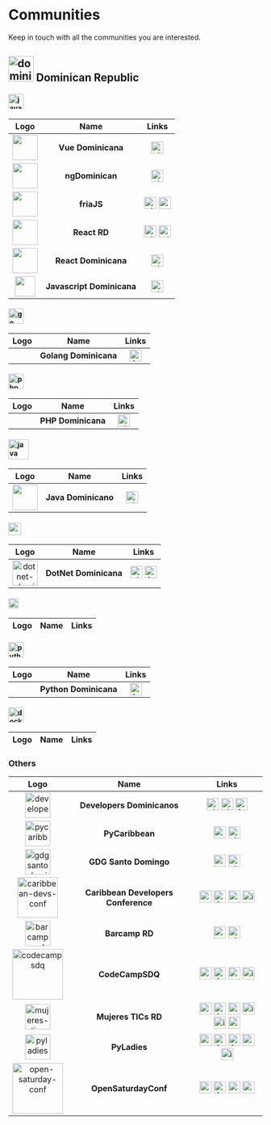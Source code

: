 # Communities

Keep in touch with all the communities you are interested.

## <img src="https://camo.githubusercontent.com/ff79bbd6b8083dffbdf6c85849059651d91afba4/68747470733a2f2f7374617469632e647763646e2e6e65742f6373732f666c61672d69636f6e732f666c6167732f3478332f646f2e7376673f73616e6974697a653d74727565" alt="dominican-republic" width="50" /> Dominican Republic

#### <img src="https://upload.wikimedia.org/wikipedia/commons/6/6a/JavaScript-logo.png" alt="javascript" width="30" />

| Logo   | Name   | Links   |
| :----: | :----: | :-----: | 
|<img src="https://avatars0.githubusercontent.com/u/55147471?s=200&v=4" width="50" />|**Vue Dominicana**|[<img height="24" width="24" alt="github" src="https://cdn.jsdelivr.net/npm/simple-icons@latest/icons/github.svg" />](https://github.com/VueDominicana)|
|<img src="https://avatars3.githubusercontent.com/u/49649604?s=200&v=4" width="50" />|**ngDominican**|[<img height="24" width="24" alt="github" src="https://cdn.jsdelivr.net/npm/simple-icons@latest/icons/github.svg" />](https://github.com/ngDominican)|
|<img src="https://avatars2.githubusercontent.com/u/48574410?s=200&v=4" width="50" />|**friaJS**|[<img height="24" width="24" alt="github" src="https://cdn.jsdelivr.net/npm/simple-icons@latest/icons/github.svg" />](https://github.com/friajs) [<img height="24" width="24" alt="eventbrite" src="https://cdn.jsdelivr.net/npm/simple-icons@latest/icons/eventbrite.svg" />](https://www.eventbrite.com/o/friajs-19785632672)|
|<img src="https://avatars.githubusercontent.com/u/56569826?s=200&v=4" width="50" />|**React RD**|[<img height="24" width="24" alt="github" src="https://cdn.jsdelivr.net/npm/simple-icons@latest/icons/github.svg" />](https://github.com/React-RD) [<img height="24" width="24" alt="telegram" src="https://cdn.jsdelivr.net/npm/simple-icons@latest/icons/telegram.svg" />](https://t.me/reactRD)|
|<img src="https://avatars1.githubusercontent.com/u/54779754?s=200&v=4" width="50" />|**React Dominicana**|[<img height="24" width="24" alt="github" src="https://cdn.jsdelivr.net/npm/simple-icons@latest/icons/github.svg" />](https://github.com/React-Dominicana)|
|<img src="https://avatars2.githubusercontent.com/u/6279506?s=200&v=4" width="40" />|**Javascript Dominicana**|[<img height="24" width="24" alt="github" src="https://cdn.jsdelivr.net/npm/simple-icons@latest/icons/github.svg" />](https://github.com/JavascriptDominicana)|



#### <img src="https://sdtimes.com/wp-content/uploads/2018/02/golang.sh_-490x490.png" alt="go" width="30" />

| Logo   | Name   | Links   |
| :----: | :----: | :-----: |
| | **Golang Dominicana** |[<img height="24" width="24" alt="facebook" src="https://cdn.jsdelivr.net/npm/simple-icons@latest/icons/facebook.svg" />](https://www.facebook.com/groups/golangdominicana/)|

#### <img src="https://images.vexels.com/media/users/3/166470/isolated/preview/73835fa38fba6d35aff9de603dc5044a-php-programming-language-icon-by-vexels.png" alt="php" width="30" />

| Logo   | Name   | Links   |
| :----: | :----: | :-----: | 
| | **PHP Dominicana** |[<img height="24" width="24" alt="github" src="https://cdn.jsdelivr.net/npm/simple-icons@latest/icons/github.svg" />](https://github.com/php-do)|


#### <img src="https://logos-download.com/wp-content/uploads/2016/10/Java_logo_icon.png" alt="java" width="40" />

| Logo   | Name   | Links   |
| :----: | :----: | :-----: | 
|<img src="https://avatars0.githubusercontent.com/u/8772767?s=200&v=4" width="50" />|**Java Dominicano**|[<img height="24" width="24" alt="github" src="https://cdn.jsdelivr.net/npm/simple-icons@latest/icons/github.svg" />](https://github.com/JavaDominicano)|


#### <img src="https://banner2.kisspng.com/20180531/qfb/kisspng-c-programming-basics-for-absolute-beginners-comp-5b106126687fa9.960696831527800102428.jpg" alt="csharp" width="25" />

| Logo   | Name   | Links   |
| :----: | :----: | :-----: | 
|<img alt="dotnet-dominicana" src="https://avatars2.githubusercontent.com/u/43970109?s=200&v=4" width="50">|**DotNet Dominicana**|[<img height="24" width="24" alt="github" src="https://cdn.jsdelivr.net/npm/simple-icons@latest/icons/github.svg" />](https://github.com/DotNetDo) [<img height="24" width="24" alt="facebook" src="https://cdn.jsdelivr.net/npm/simple-icons@latest/icons/facebook.svg" />](https://www.facebook.com/dotnetdo/)|

#### <img src="https://upload.wikimedia.org/wikipedia/commons/f/f1/Ruby_logo.png" alt="ruby" width="20" />

| Logo   | Name   | Links   |
| :----: | :----: | :-----: | 

#### <img src="https://i.dlpng.com/static/png/452568_preview.png" alt="python" width="30" />

| Logo   | Name   | Links   |
| :----: | :----: | :-----: |
| | **Python Dominicana** |[<img height="24" width="24" alt="facebook" src="https://cdn.jsdelivr.net/npm/simple-icons@latest/icons/facebook.svg" />](https://www.facebook.com/groups/golangdominicana/)|

#### <img src="https://cdn3.iconfinder.com/data/icons/social-media-2169/24/social_media_social_media_logo_docker-512.png" alt="docker" width="30" />


| Logo   | Name   | Links   |
| :----: | :----: | :-----: | 

### Others

| Logo   | Name   | Links   |
| :----: | :----: | :-----: |
|<img src="https://avatars0.githubusercontent.com/u/3752839?s=200&v=4" alt="developers-dominicanos" width="50">|**Developers Dominicanos**|[<img height="24" width="24" alt="github" src="https://cdn.jsdelivr.net/npm/simple-icons@latest/icons/googlechrome.svg" />](https://developersdo.github.io/opensource?utm_source=github) [<img height="24" width="24" alt="github" src="https://cdn.jsdelivr.net/npm/simple-icons@latest/icons/github.svg" />](https://github.com/developersdo) [<img height="24" width="24" alt="facebook" src="https://cdn.jsdelivr.net/npm/simple-icons@latest/icons/facebook.svg" />](https://www.facebook.com/groups/devdominicanos/)|
|<img src="https://avatars2.githubusercontent.com/u/15054994?s=200&v=4" alt="pycaribbean" width="50" />|**PyCaribbean**|[<img height="24" width="24" alt="website" src="https://cdn.jsdelivr.net/npm/simple-icons@latest/icons/googlechrome.svg" />](http://www.pycaribbean.com/) [<img height="24" width="24" alt="github" src="https://cdn.jsdelivr.net/npm/simple-icons@latest/icons/github.svg" />](https://github.com/pycaribbean)|
|<img src="https://avatars0.githubusercontent.com/u/5390729?s=200&v=4" alt="gdgsantodomingo" width="50">|**GDG Santo Domingo**|[<img height="24" width="24" alt="website" src="https://cdn.jsdelivr.net/npm/simple-icons@latest/icons/googlechrome.svg" />](https://gdgsantodomingo.com/) [<img height="24" width="24" alt="github" src="https://cdn.jsdelivr.net/npm/simple-icons@latest/icons/github.svg" />](https://github.com/gdgsantodomingo)|
|<img src="https://cdc.dev/wp-content/uploads/2018/03/CDC-logo-black.png" alt="caribbean-devs-conf" width="80">|**Caribbean Developers Conference**|[<img height="24" width="24" alt="website" src="https://cdn.jsdelivr.net/npm/simple-icons@latest/icons/googlechrome.svg" />](https://cdc.dev) [<img height="24" width="24" alt="facebook" src="https://cdn.jsdelivr.net/npm/simple-icons@latest/icons/facebook.svg" />](https://facebook.com/caribbeandevcon) [<img height="24" width="24" alt="twitter" src="https://cdn.jsdelivr.net/npm/simple-icons@latest/icons/twitter.svg" />](https://twitter.com/caribbeandevcon) [<img height="24" width="24" alt="instagram" src="https://cdn.jsdelivr.net/npm/simple-icons@latest/icons/instagram.svg" />](https://instagram.com/caribbeandevcon)|
|<img src="https://avatars3.githubusercontent.com/u/5956936?s=200&v=4" alt="barcamp-rd" width="50" />|**Barcamp RD**|[<img height="24" width="24" alt="website" src="https://cdn.jsdelivr.net/npm/simple-icons@latest/icons/googlechrome.svg" />](https://barcamp.org.do) [<img height="24" width="24" alt="github" src="https://cdn.jsdelivr.net/npm/simple-icons@latest/icons/github.svg" />](https://github.com/BarcampRD)|
|<img src="https://codecampsdq.com/wp-content/uploads/2019/04/logo.png" alt="codecampsdq" width="100" />|**CodeCampSDQ**|[<img height="24" width="24" alt="website" src="https://cdn.jsdelivr.net/npm/simple-icons@latest/icons/googlechrome.svg" />](https://codecampsdq.com/) [<img height="24" width="24" alt="facebook" src="https://cdn.jsdelivr.net/npm/simple-icons@latest/icons/facebook.svg" />](https://www.facebook.com/CodeCampSDQ/?fref=nf) [<img height="24" width="24" alt="twitter" src="https://cdn.jsdelivr.net/npm/simple-icons@latest/icons/twitter.svg" />](https://twitter.com/codecampsdq) [<img height="24" width="24" alt="instagram" src="https://cdn.jsdelivr.net/npm/simple-icons@latest/icons/instagram.svg" />](https://www.instagram.com/codecampsdq)|
|<img src="https://miro.medium.com/fit/c/256/256/1*JtHp0zh6jcBAH_16i_hFMw.png" alt="mujeres-tics" width="50" />|**Mujeres TICs RD**|[<img height="24" width="24" alt="website" src="https://cdn.jsdelivr.net/npm/simple-icons@latest/icons/googlechrome.svg" />](https://mujeresticsrd.org/) [<img height="24" width="24" alt="facebook" src="https://cdn.jsdelivr.net/npm/simple-icons@latest/icons/facebook.svg" />](https://www.facebook.com/) [<img height="24" width="24" alt="twitter" src="https://cdn.jsdelivr.net/npm/simple-icons@latest/icons/twitter.svg" />](https://twitter.com/mujeresticsrd) [<img height="24" width="24" alt="instagram" src="https://cdn.jsdelivr.net/npm/simple-icons@latest/icons/instagram.svg" />](https://www.instagram.com/mujeresticsrd) [<img height="24" width="24" alt="instagram" src="https://cdn.jsdelivr.net/npm/simple-icons@latest/icons/linkedin.svg" />](https://www.linkedin.com/company/mujeresticsrd) [<img height="24" width="24" alt="eventbrite" src="https://cdn.jsdelivr.net/npm/simple-icons@latest/icons/eventbrite.svg" />](https://www.eventbrite.com/o/linuxdomujerestics-17390563732)|
|<img src="https://pyladiessdq.github.io/images/PyLadiesIcon.png" alt="pyladies" width="50">|**PyLadies**|[<img height="24" width="24" alt="website" src="https://cdn.jsdelivr.net/npm/simple-icons@latest/icons/googlechrome.svg" />](https://pyladiessdq.github.io/) [<img height="24" width="24" alt="facebook" src="https://cdn.jsdelivr.net/npm/simple-icons@latest/icons/github.svg" />](https://github.com/pyladiessdq) [<img height="24" width="24" alt="facebook" src="https://cdn.jsdelivr.net/npm/simple-icons@latest/icons/facebook.svg" />](https://www.facebook.com/pyladiessdq/) [<img height="24" width="24" alt="twitter" src="https://cdn.jsdelivr.net/npm/simple-icons@latest/icons/twitter.svg" />](https://twitter.com/pyladiessdq) [<img height="24" width="24" alt="instagram" src="https://cdn.jsdelivr.net/npm/simple-icons@latest/icons/instagram.svg" />](https://www.instagram.com/pyladiessdq/)|
|<img src="https://pbs.twimg.com/profile_images/786952255983357952/onE-g9k8.jpg" alt="open-saturday-conf" width="100">|**OpenSaturdayConf**|[<img height="24" width="24" alt="website" src="https://cdn.jsdelivr.net/npm/simple-icons@latest/icons/googlechrome.svg" />](https://opensaturday.org/) [<img height="24" width="24" alt="facebook" src="https://cdn.jsdelivr.net/npm/simple-icons@latest/icons/facebook.svg" />](https://www.facebook.com/opensaturday/) [<img height="24" width="24" alt="twitter" src="https://cdn.jsdelivr.net/npm/simple-icons@latest/icons/twitter.svg" />](https://twitter.com/opensaturday) [<img height="24" width="24" alt="eventbrite" src="https://cdn.jsdelivr.net/npm/simple-icons@latest/icons/eventbrite.svg" />](https://www.eventbrite.com/o/linuxdomujerestics-17390563732)|
